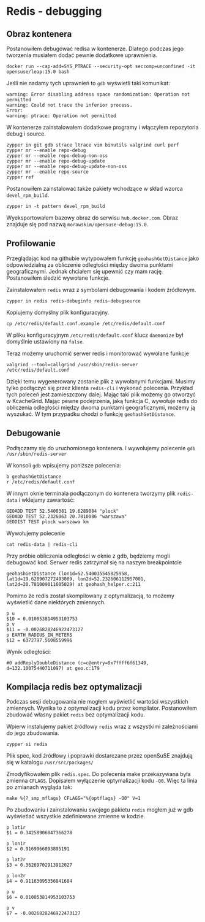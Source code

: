 # Redis - debugging

## Obraz kontenera

Postanowiłem debugować redisa w kontenerze. Dlatego podczas jego tworzenia musiałem dodać pewnie dodatkowe uprawnienia.
```
docker run --cap-add=SYS_PTRACE --security-opt seccomp=unconfined -it opensuse/leap:15.0 bash
```

Jeśli nie nadamy tych uprawnień to `gdb` wyświetli taki komunikat:
```
warning: Error disabling address space randomization: Operation not permitted
warning: Could not trace the inferior process.
Error:
warning: ptrace: Operation not permitted
```

W kontenerze zainstalowałem dodatkowe programy i włączyłem repozytoria debug i source.
```
zypper in git gdb strace ltrace vim binutils valgrind curl perf
zypper mr --enable repo-debug
zypper mr --enable repo-debug-non-oss
zypper mr --enable repo-debug-update
zypper mr --enable repo-debug-update-non-oss
zypper mr --enable repo-source
zypper ref
```

Postanowiłem zainstalować także pakiety wchodzące w skład wzorca `devel_rpm_build`.
```
zypper in -t pattern devel_rpm_build
```

Wyeksportowałem bazowy obraz do serwisu `hub.docker.com`.
Obraz znajduje się pod nazwą `morawskim/opensuse-debug:15.0`.

## Profilowanie

Przeglądając kod na githubie wytypowałem funkcję `geohashGetDistance` jako odpowiedzialną za obliczenie odległości między dwoma punktami geograficznymi.
Jednak chciałem się upewnić czy mam rację. Postanowiłem śledzić wywołane funkcje.

Zainstalowałem `redis` wraz z symbolami debugowania i kodem źródłowym.
```
zypper in redis redis-debuginfo redis-debugsource
```

Kopiujemy domyślny plik konfiguracyjny.
```
cp /etc/redis/default.conf.example /etc/redis/default.conf
```
W pliku konfiguracyjnym `/etc/redis/default.conf` klucz `daemonize` był domyślnie ustawiony na `false`.

Teraz możemy uruchomić serwer redis i monitorować wywołane funkcje
```
valgrind --tool=callgrind /usr/sbin/redis-server /etc/redis/default.conf
```
Dzięki temu wygenerowany zostanie plik z wywołanymi funkcjami. Musimy tylko podłączyć się przez klienta `redis-cli` i wykonać polecenia. Przykład tych poleceń jest zamieszczony dalej. Mając taki plik możemy go otworzyć w KcacheGrid. Mając pewne podejrzenia, jaką funkcja C, wywołuje redis do obliczenia odległości między dwoma punktami geograficznymi, możemy ją wyszukać. W tym przypadku chodzi o funkcję `geohashGetDistance`.


## Debugowanie

Podłączamy się do uruchomionego kontenera. I wywołujemy polecenie
`gdb /usr/sbin/redis-server`

W konsoli `gdb` wpisujemy poniższe polecenia:
```
b geohashGetDistance
r /etc/redis/default.conf
```

W innym oknie terminala podłączonym do kontenera tworzymy plik `redis-data` i wklejamy zawartość:
```
GEOADD TEST 52.5400381 19.6289084 "plock"
GEOADD TEST 52.2326063 20.7810086 "warszawa"
GEODIST TEST plock warszawa km
```

Wywołujemy polecenie
```
cat redis-data | redis-cli
```

Przy próbie obliczenia odległości w oknie z gdb, będziemy mogli debugować kod.
Serwer redis zatrzymał się na naszym breakpointcie
```
geohashGetDistance (lon1d=52.540035545825958, lat1d=19.628907272493009, lon2d=52.232606112957001,
lat2d=20.781009011605029) at geohash_helper.c:211
```

Pomimo że redis został skompilowany z optymalizacją, to możemy wyświetlić dane niektórych zmiennych.
```
p u
$10 = 0.010053814953103753
p v
$11 = -0.0026828246922473127
p EARTH_RADIUS_IN_METERS
$12 = 6372797.5608559996
```

Wynik odległości:
```
#0 addReplyDoubleDistance (c=c@entry=0x7ffff6f61340, d=132.10075440711097) at geo.c:179
```

## Kompilacja redis bez optymalizacji

Podczas sesji debugowania nie mogłem wyświetlić wartości wszystkich zmiennych.
Wynika to z optymalizacji kodu przez kompilator. Postanowiłem zbudować własny pakiet `redis` bez optymalizacji kodu.

Wpierw instalujemy pakiet źródłowy `redis` wraz z wszystkimi zależnościami do jego zbudowania.
```
zypper si redis
```
Plik spec, kod źródłowy i poprawki dostarczane przez openSuSE znajdują się w katalogu `/usr/src/packages/`

Zmodyfikowałem plik `redis.spec`.
Do polecenia make przekazywana była zmienna `CFLAGS`. Dopisałem wyłączenie optymalizacji kodu `-O0`.
Więc ta linia po zmianach wygląda tak:
```
make %{?_smp_mflags} CFLAGS="%{optflags} -O0" V=1
```

Po zbudowaniu i zainstalowaniu swojego pakietu `redis` mogłem już w gdb wyświetlać wszystkie zdefiniowane zmienne w kodzie.

```
p lat1r
$1 = 0.34258906047366278

p lon1r
$2 = 0.9169966093895191

p lat2r
$3 = 0.36269702913912027

p lon2r
$4 = 0.91163095356841684

p u
$6 = 0.010053814953103753

p v
$7 = -0.0026828246922473127
```
